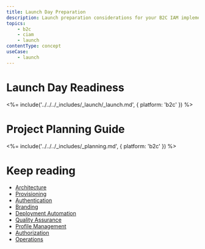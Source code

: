 ```yaml
---
title: Launch Day Preparation
description: Launch preparation considerations for your B2C IAM implementation.
topics:
    - b2c
    - ciam
    - launch
contentType: concept
useCase:
    - launch
---
```


# Launch Day Readiness

<%= include('../../../_includes/_launch/_launch.md', { platform: 'b2c' }) %>
# Project Planning Guide
<%= include('../../../_includes/_planning.md', { platform: 'b2c' }) %>
# Keep reading
* [Architecture](/architecture-scenarios/implementation/b2c/b2c-architecture)
* [Provisioning](/architecture-scenarios/implementation/b2c/b2c-provisioning)
* [Authentication](/architecture-scenarios/implementation/b2c/b2c-authentication)
* [Branding](/architecture-scenarios/implementation/b2c/b2c-branding)
* [Deployment Automation](/architecture-scenarios/implementation/b2c/b2c-deployment)
* [Quality Assurance](/architecture-scenarios/implementation/b2c/b2c-qa)
* [Profile Management](/architecture-scenarios/implementation/b2c/b2c-profile-mgmt)
* [Authorization](/architecture-scenarios/implementation/b2c/b2c-authorization)
* [Operations](/architecture-scenarios/implementation/b2c/b2c-operations)